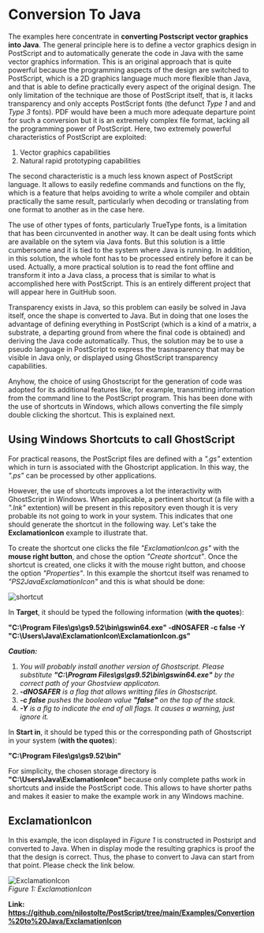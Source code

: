 
# Conversion To Java

The examples here concentrate in **converting Postscript vector graphics into Java**. The general principle here is to define a vector
graphics design in PostScript and to automatically generate the code in Java with the same vector graphics information. This is an original 
approach that is quite powerful because the programming aspects of the design are switched to PostScript, which is a 2D graphics
language much more flexible than Java, and that is able to define practically every aspect of the original design. The only
limitation of the technique are those of PostScript itself, that is, it lacks transparency and only accepts PostScript fonts 
(the defunct _Type 1_ and and _Type 3_ fonts). PDF would have been a much more adequate departure point for such a conversion 
but it is an extremely complex file format, lacking all the programming power of PostScript. Here, two extremely powerful characteristics 
of PostScript are exploited:

1. Vector graphics capabilities
2. Natural rapid prototyping capabilities

The second characteristic is a much less known aspect of PostScript language. It allows to easily redefine commands and functions
on the fly, which is a feature that helps avoiding to write a whole compiler and obtain practically the same result, particularly
when decoding or translating from one format to another as in the case here.

The use of other types of fonts, particularly TrueType fonts, is a limitation that has been circunvented in another way. It can be 
dealt using fonts which are available on the sytem via Java fonts. But this solution is a little cumbersome and it is tied to the
system where Java is running. In addition, in this solution, the whole font has to be processed entirely before it can be used. 
Actually, a more practical solution is to read the font offline and transform it into a Java class, a process that is similar
to what is accomplished here with PostScript. This is an entirely different project that will appear here in GuitHub soon.

Transparency exists in Java, so this problem can easily be solved in Java itself, once the shape is converted to Java. But in doing 
that one loses the advantage of defining everything in PostScript (which is a kind of a matrix, a substrate, a departing ground from where 
the final code is obtained) and deriving the Java code automatically. Thus, the solution may be to use a pseudo language in PostScript
to express the trasnsparency that may be visible in Java only, or displayed using GhostScript transparency capabilities.

Anyhow, the choice of using Ghostscript for the generation of code was adopted for its additional features like, for example, 
transmitting information from the command line to the PostScript program. This has been done with the use of shortcuts in
Windows, which allows converting the file simply double clicking the shortcut. This is explained next.

## Using Windows Shortcuts to call GhostScript

For practical reasons, the PostScript files are defined with a _".gs"_ extention which in turn is associated with the Ghostcript 
application. In this way, the _".ps"_ can be processed by other applications.

However, the use of shortcuts improves a lot the interactivity with GhostScript in Windows. When applicable, a pertinent shortcut 
(a file with a _".lnk"_ extention) will be present in this repository even though it is very probable its not going to work in your
system. This indicates that one should generate the shortcut in the following way. Let's take the **ExclamationIcon** example to 
illustrate that.

To create the shortcut one clicks the file _"ExclamationIcon.gs"_ with the **mouse right button**, and chose the option 
_"Create shortcut"_. Once the shortcut is created, one clicks it with the mouse right button, and choose the option _"Properties"_.
In this example the shortcut itself was renamed to _"PS2JavaExclamationIcon"_ and this is what should be done:

![shortcut](https://user-images.githubusercontent.com/80269251/111086187-34a2c780-84f1-11eb-8a7a-4d2279e7ebb8.png)

In **Target**, it should be typed the following information (**with the quotes**):

**"C:\Program Files\gs\gs9.52\bin\gswin64.exe" -dNOSAFER -c false -Y  "C:\Users\Java\ExclamationIcon\ExclamationIcon.gs"**

_**Caution:**_ <br>
1. _You will probably install another version of Ghostscript. Please substitute **"C:\Program Files\gs\gs9.52\bin\gswin64.exe"**
by the correct path of your Ghostview applicaton._
2. _**-dNOSAFER** is a flag that allows writting files in Ghostscript._
3. _**-c false** pushes the boolean value **"false"** on the top of the stack._
4. _**-Y** is a flg to indicate the end of all flags. It causes a warning, just ignore it._

In **Start in**, it should be typed this or the corresponding path of Ghostscript in your system (**with the quotes**):

**"C:\Program Files\gs\gs9.52\bin"**

For simplicity, the chosen storage directory is **"C:\Users\Java\ExclamationIcon"** because only complete paths work
in shortcuts and inside the PostScript code. This allows to have shorter paths and makes it easier to make the example work 
in any Windows machine.

## ExclamationIcon

In this example, the icon displayed in _Figure 1_ is constructed in Postsript and converted to Java. When in display mode the resulting
graphics is proof the that the design is correct. Thus, the phase to convert to Java can start from that point. Please check
the link below.


![ExclamationIcon](https://user-images.githubusercontent.com/80269251/111082975-98bd8f80-84e1-11eb-8236-3de1841dba17.png)
<br>_Figure 1: ExclamationIcon_

**Link: https://github.com/nilostolte/PostScript/tree/main/Examples/Convertion%20to%20Java/ExclamationIcon**
